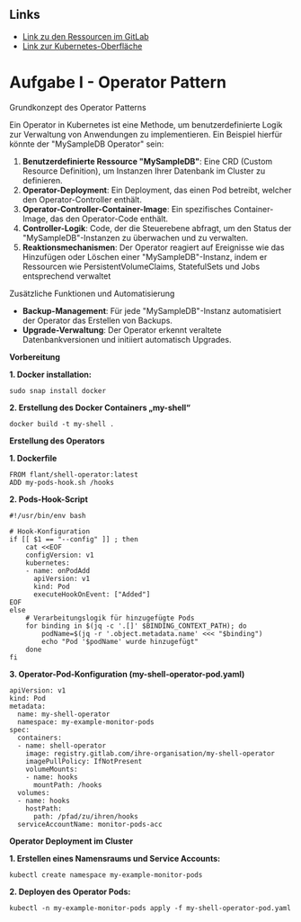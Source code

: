 ## Links
- [Link zu den Ressourcen im GitLab](https://gitlab.com/ch-tbz-hf/Stud/v-cnt/-/tree/main/2_Unterrichtsressourcen/I)
- [Link zur Kubernetes-Oberfläche](https://10.5.38.10:8443/#/create?namespace=default)

# Aufgabe I - Operator Pattern

Grundkonzept des Operator Patterns

Ein Operator in Kubernetes ist eine Methode, um benutzerdefinierte Logik zur Verwaltung von Anwendungen zu implementieren. Ein Beispiel hierfür könnte der "MySampleDB Operator" sein:

1.  **Benutzerdefinierte Ressource "MySampleDB"**: Eine CRD (Custom Resource Definition), um Instanzen Ihrer Datenbank im Cluster zu definieren.
2.  **Operator-Deployment**: Ein Deployment, das einen Pod betreibt, welcher den Operator-Controller enthält.
3.  **Operator-Controller-Container-Image**: Ein spezifisches Container-Image, das den Operator-Code enthält.
4.  **Controller-Logik**: Code, der die Steuerebene abfragt, um den Status der "MySampleDB"-Instanzen zu überwachen und zu verwalten.
5.  **Reaktionsmechanismen**: Der Operator reagiert auf Ereignisse wie das Hinzufügen oder Löschen einer "MySampleDB"-Instanz, indem er Ressourcen wie PersistentVolumeClaims, StatefulSets und Jobs entsprechend verwaltet

Zusätzliche Funktionen und Automatisierung

*   **Backup-Management**: Für jede "MySampleDB"-Instanz automatisiert der Operator das Erstellen von Backups.
*   **Upgrade-Verwaltung**: Der Operator erkennt veraltete Datenbankversionen und initiiert automatisch Upgrades.

**Vorbereitung**

**1\. Docker installation:**

```plaintext
sudo snap install docker
```

 **2. Erstellung des Docker Containers „my-shell“**

```plaintext
docker build -t my-shell .
```

**Erstellung des Operators**

**1\. Dockerfile**

```plaintext
FROM flant/shell-operator:latest
ADD my-pods-hook.sh /hooks
```

**2\. Pods-Hook-Script**

```plaintext
#!/usr/bin/env bash

# Hook-Konfiguration
if [[ $1 == "--config" ]] ; then
    cat <<EOF
    configVersion: v1
    kubernetes:
    - name: onPodAdd
      apiVersion: v1
      kind: Pod
      executeHookOnEvent: ["Added"]
EOF
else
    # Verarbeitungslogik für hinzugefügte Pods
    for binding in $(jq -c '.[]' $BINDING_CONTEXT_PATH); do
        podName=$(jq -r '.object.metadata.name' <<< "$binding")
        echo "Pod '$podName' wurde hinzugefügt"
    done
fi
```

**3\. Operator-Pod-Konfiguration (my-shell-operator-pod.yaml)**

```plaintext
apiVersion: v1
kind: Pod
metadata:
  name: my-shell-operator
  namespace: my-example-monitor-pods
spec:
  containers:
  - name: shell-operator
    image: registry.gitlab.com/ihre-organisation/my-shell-operator
    imagePullPolicy: IfNotPresent
    volumeMounts:
    - name: hooks
      mountPath: /hooks
  volumes:
  - name: hooks
    hostPath:
      path: /pfad/zu/ihren/hooks
  serviceAccountName: monitor-pods-acc
```

**Operator Deployment im Cluster**

**1\. Erstellen eines Namensraums und Service Accounts:**

```plaintext
kubectl create namespace my-example-monitor-pods
```

**2\. Deployen des Operator Pods:**

```plaintext
kubectl -n my-example-monitor-pods apply -f my-shell-operator-pod.yaml
```
